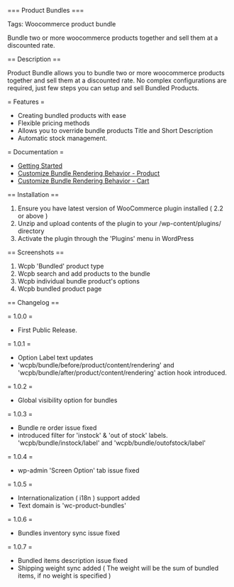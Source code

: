 === Product Bundles ===

Tags: Woocommerce product bundle

Bundle two or more woocommerce products together and sell them at a discounted rate.

== Description ==

Product Bundle allows you to bundle two or more woocommerce products together and sell them at a discounted rate. No complex configurations are required, just few steps you can setup and sell Bundled Products. 

= Features =
* Creating bundled products with ease
* Flexible pricing methods
* Allows you to override bundle products Title and Short Description
* Automatic stock management.

= Documentation =
* [Getting Started](http://sarkware.com/wc-product-bundle-bundle-products-together-and-sell-them-with-a-discounted-rate/)
* [Customize Bundle Rendering Behavior - Product](http://sarkware.com/changing-bundles-rendering-behaviour-wc-product-bundles/)
* [Customize Bundle Rendering Behavior - Cart](http://sarkware.com/changing-rendering-behavior-bundle-item-on-cart-wc-product-bundles/)

== Installation ==
1. Ensure you have latest version of WooCommerce plugin installed ( 2.2 or above )
2. Unzip and upload contents of the plugin to your /wp-content/plugins/ directory
3. Activate the plugin through the 'Plugins' menu in WordPress

== Screenshots ==
1. Wcpb 'Bundled' product type
2. Wcpb search and add products to the bundle
3. Wcpb individual bundle product's options
4. Wcpb bundled product page

== Changelog ==

= 1.0.0 =
* First Public Release.

= 1.0.1 =
* Option Label text updates
* 'wcpb/bundle/before/product/content/rendering' and 'wcpb/bundle/after/product/content/rendering' action hook introduced.

= 1.0.2 =
* Global visibility option for bundles

= 1.0.3 =
* Bundle re order issue fixed
* introduced filter for 'instock' & 'out of stock' labels. 'wcpb/bundle/instock/label' and 'wcpb/bundle/outofstock/label'

= 1.0.4 =
* wp-admin 'Screen Option' tab issue fixed

= 1.0.5 =
* Internationalization ( i18n ) support added
* Text domain is 'wc-product-bundles'

= 1.0.6 =
* Bundles inventory sync issue fixed

= 1.0.7 =
* Bundled items description issue fixed
* Shipping weight sync added ( The weight will be the sum of bundled items, if no weight is specified )
